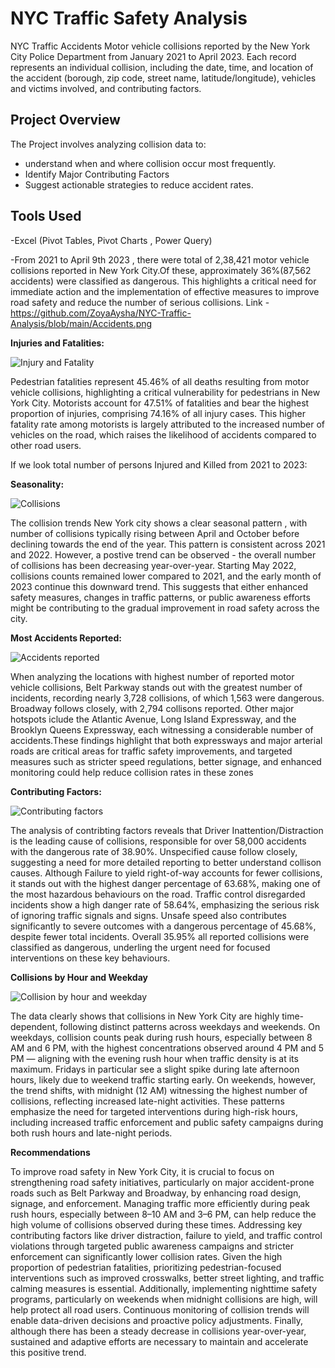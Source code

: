 # NYC Traffic Safety Analysis

NYC Traffic Accidents
Motor vehicle collisions reported by the New York City Police Department from January 2021 to April 2023. Each record represents an individual collision, including the date, time, and location of the accident (borough, zip code, street name, latitude/longitude), vehicles and victims involved, and contributing factors.

## Project Overview ##

The Project involves analyzing collision data to:
- understand when and where collision occur most frequently.
- Identify Major Contributing Factors
- Suggest actionable strategies to reduce accident rates.

## Tools Used ##
-Excel (Pivot Tables, Pivot Charts , Power Query)

-From 2021 to April 9th 2023 , there were total of 2,38,421 motor vehicle collisions reported in New York City.Of these, approximately 36%(87,562 accidents) were classified as dangerous. This highlights a critical need for immediate action and the implementation of effective measures to improve road safety and reduce the number of serious collisions. 
Link - https://github.com/ZoyaAysha/NYC-Traffic-Analysis/blob/main/Accidents.png

**Injuries and Fatalities:**


![Injury and Fatality](https://github.com/user-attachments/assets/ee73e337-b501-429e-a734-232857871f17)

Pedestrian fatalities represent 45.46% of all deaths resulting from motor vehicle collisions, highlighting a critical vulnerability for pedestrians in New York City.
Motorists account for 47.51% of fatalities and bear the highest proportion of injuries, comprising 74.16% of all injury cases. This higher fatality rate among motorists is largely attributed to the increased number of vehicles on the road, which raises the likelihood of accidents compared to other road users.

If we look total number of persons Injured and Killed from 2021 to 2023: 

**Seasonality:**


![Collisions](https://github.com/user-attachments/assets/6f4aa5b4-d252-4c2c-b61c-e936a056845c)

The collision trends New York city shows a clear seasonal pattern , with number of collisions typically rising between April and October before declining towards the end of the year. This pattern is consistent across 2021 and 2022. However, a postive trend can be observed - the overall number of collisions has been decreasing year-over-year. Starting May 2022, collisions counts remained lower compared to 2021, and the early month of 2023 continue this downward trend. This suggests that either enhanced safety measures, changes in traffic patterns, or public awareness efforts might be contributing to the gradual improvement in road safety across the city.

**Most Accidents Reported:**  


![Accidents reported](https://github.com/user-attachments/assets/26f1f665-53bd-43a1-9081-3b99abf5218b)

When analyzing the locations with highest number of reported motor vehicle collisions, Belt Parkway stands out with the greatest number of incidents, recording nearly 3,728 collisions, of which 1,563 were dangerous. Broadway follows closely, with 2,794 collisons reported. Other major hotspots iclude the Atlantic Avenue, Long Island Expressway, and the Brooklyn Queens Expressway, each witnessing a considerable number of accidents.These findings highlight that both expressways and major arterial roads are critical areas for traffic safety improvements, and targeted measures such as stricter speed regulations, better signage, and enhanced monitoring could help reduce collision rates in these zones


**Contributing Factors:**


![Contributing factors](https://github.com/user-attachments/assets/f3db3510-febe-49bc-a340-ccd99f851b14)

The analysis of contribting factors reveals that Driver Inattention/Distraction is the leading cause of collisions, responsible for over 58,000 accidents with the dangerous rate of 38.90%. Unspecified cause follow closely, suggesting a need for more detailed reporting to better understand collison causes. Although Failure to yield right-of-way accounts for fewer collisions, it stands out with the highest danger percentage of 63.68%, making one of the most hazardous behaviours on the road. Traffic control disregarded incidents show a high danger rate of 58.64%, emphasizing the serious risk of ignoring traffic signals and signs. Unsafe speed also contributes significantly to severe outcomes with a dangerous percentage of 45.68%, despite fewer total incidents. Overall 35.95% all reported collisions were classified as dangerous, underling the urgent need for focused interventions on these key behaviours.

**Collisions by Hour and Weekday**


![Collision by hour and weekday](https://github.com/user-attachments/assets/55180ccb-ce76-4dea-9f82-c0b6679d5067)

The data clearly shows that collisions in New York City are highly time-dependent, following distinct patterns across weekdays and weekends. On weekdays, collision counts peak during rush hours, especially between 8 AM and 6 PM, with the highest concentrations observed around 4 PM and 5 PM — aligning with the evening rush hour when traffic density is at its maximum. Fridays in particular see a slight spike during late afternoon hours, likely due to weekend traffic starting early. On weekends, however, the trend shifts, with midnight (12 AM) witnessing the highest number of collisions, reflecting increased late-night activities. These patterns emphasize the need for targeted interventions during high-risk hours, including increased traffic enforcement and public safety campaigns during both rush hours and late-night periods.


**Recommendations**

To improve road safety in New York City, it is crucial to focus on strengthening road safety initiatives, particularly on major accident-prone roads such as Belt Parkway and Broadway, by enhancing road design, signage, and enforcement. Managing traffic more efficiently during peak rush hours, especially between 8–10 AM and 3–6 PM, can help reduce the high volume of collisions observed during these times. Addressing key contributing factors like driver distraction, failure to yield, and traffic control violations through targeted public awareness campaigns and stricter enforcement can significantly lower collision rates. Given the high proportion of pedestrian fatalities, prioritizing pedestrian-focused interventions such as improved crosswalks, better street lighting, and traffic calming measures is essential. Additionally, implementing nighttime safety programs, particularly on weekends when midnight collisions are high, will help protect all road users. Continuous monitoring of collision trends will enable data-driven decisions and proactive policy adjustments. Finally, although there has been a steady decrease in collisions year-over-year, sustained and adaptive efforts are necessary to maintain and accelerate this positive trend.



		
  





